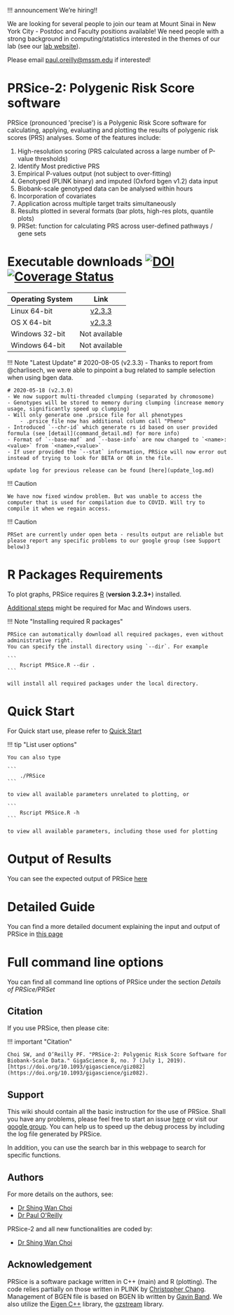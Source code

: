!!! announcement We’re hiring!!

We are looking for several people to join our team at Mount Sinai in New York City - Postdoc and Faculty positions available! We need people with a strong background in computing/statistics interested in the themes of our lab (see our [lab website](https://labs.icahn.mssm.edu/oreillylab/)). 

Please email paul.oreilly@mssm.edu if interested!

<h1>PRSice-2: Polygenic Risk Score software</h1>


PRSice (pronounced 'precise') is a Polygenic Risk Score software for calculating, applying, evaluating and plotting the results of polygenic risk scores (PRS) analyses. Some of the features include:

1. High-resolution scoring (PRS calculated across a large number of P-value thresholds)
2. Identify Most predictive PRS
3. Empirical P-values output (not subject to over-fitting)
4. Genotyped (PLINK binary) and imputed (Oxford bgen v1.2) data input
5. Biobank-scale genotyped data can be analysed within hours
6. Incorporation of covariates
7. Application across multiple target traits simultaneously
8. Results plotted in several formats (bar plots, high-res plots, quantile plots)
9. PRSet: function for calculating PRS across user-defined pathways / gene sets

# Executable downloads [![DOI](https://zenodo.org/badge/DOI/10.5281/zenodo.3703335.svg)](https://doi.org/10.5281/zenodo.3703335)[![Coverage Status](https://coveralls.io/repos/github/choishingwan/PRSice/badge.svg?branch=master)](https://coveralls.io/github/choishingwan/PRSice?branch=master)
| Operating System | Link |
| -----------------|:----:|
| Linux 64-bit | [v2.3.3](https://github.com/choishingwan/PRSice/releases/download/2.3.3/PRSice_linux.zip) |
| OS X 64-bit | [v2.3.3](https://github.com/choishingwan/PRSice/releases/download/2.3.3/PRSice_mac.zip) |
| Windows 32-bit | Not available |
| Windows 64-bit | Not available |


!!! Note "Latest Update"
    # 2020-08-05 (v2.3.3)
    - Thanks to report from @charlisech, we were able to pinpoint a bug related to sample selection when using bgen data.

    # 2020-05-18 (v2.3.0)
    - We now support multi-threaded clumping (separated by chromosome)
    - Genotypes will be stored to memory during clumping (increase memory usage, significantly speed up clumping)
    - Will only generate one .prsice file for all phenotypes
        - .prsice file now has additional column call "Pheno"
    - Introduced `--chr-id` which generate rs id based on user provided formula (see [detail](command_detail.md) for more info)
    - Format of `--base-maf` and `--base-info` are now changed to `<name>:<value>` from `<name>,<value>`
    - If user provided the `--stat` information, PRSice will now error out instead of trying to look for BETA or OR in the file. 
    
    update log for previous release can be found [here](update_log.md)



!!! Caution

    We have now fixed window problem. But was unable to access the computer that is used for compilation due to COVID. Will try to compile it when we regain access.


!!! Caution 

    PRSet are currently under open beta - results output are reliable but please report any specific problems to our google group (see Support below)3


# R Packages Requirements

To plot graphs, PRSice requires [R](https://www.r-project.org/) (**version 3.2.3+**) installed.

[Additional steps](extra_steps.md) might be required for Mac and Windows users.

!!! Note "Installing required R packages" 

    PRSice can automatically download all required packages, even without administrative right.
    You can specify the install directory using `--dir`. For example

    ```
        Rscript PRSice.R --dir .
    ```

    will install all required packages under the local directory.

# Quick Start
For Quick start use, please refer to [Quick Start](quick_start.md)

!!! tip "List user options"

    You can also type

    ```
        ./PRSice
    ```

    to view all available parameters unrelated to plotting, or

    ```
        Rscript PRSice.R -h
    ```

    to view all available parameters, including those used for plotting

# Output of Results
You can see the expected output of PRSice [here](step_by_step.md#output-of-results)

# Detailed Guide
You can find a more detailed document explaining the input and output of PRSice in [this page](step_by_step.md)

# Full command line options
You can find all command line options of PRSice under the section *Details of PRSice/PRSet*

## Citation
If you use PRSice, then please cite:

!!! important "Citation"

	Choi SW, and O’Reilly PF. "PRSice-2: Polygenic Risk Score Software for Biobank-Scale Data." GigaScience 8, no. 7 (July 1, 2019). [https://doi.org/10.1093/gigascience/giz082](https://doi.org/10.1093/gigascience/giz082).


## Support
This wiki should contain all the basic instruction for the use of PRSice.
Shall you have any problems, please feel free to start an issue [here](https://github.com/choishingwan/PRSice/issues) or visit our [google group](https://groups.google.com/forum/#!forum/prsice).
You can help us to speed up the debug process by including the log file generated by PRSice.

In addition, you can use the search bar in this webpage to search for specific functions. 

## Authors
For more details on the authors, see:

- [Dr Shing Wan Choi](https:choishingwan.github.io)
- [Dr Paul O'Reilly](http://www.pauloreilly.info/)

PRSice-2 and all new functionalities are coded by:

- [Dr Shing Wan Choi](https://choishingwan.github.io)


## Acknowledgement
PRSice is a software package written in C++ (main) and R (plotting).
The code relies partially on those written in PLINK by [Christopher Chang](https://www.cog-genomics.org/software).
Management of BGEN file is based on BGEN lib written by [Gavin Band](https://bitbucket.org/gavinband/bgen).
We also utilize the [Eigen C++](https://eigen.tuxfamily.org) library, the [gzstream](http://www.cs.unc.edu/Research/compgeom/gzstream/) library. 

